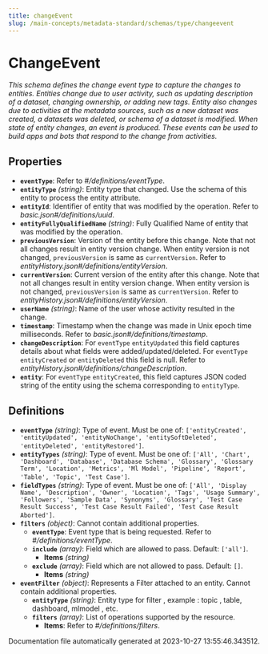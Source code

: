 ```yaml
---
title: changeEvent
slug: /main-concepts/metadata-standard/schemas/type/changeevent
---
```


# ChangeEvent

*This schema defines the change event type to capture the changes to entities. Entities change due to user activity, such as updating description of a dataset, changing ownership, or adding new tags. Entity also changes due to activities at the metadata sources, such as a new dataset was created, a datasets was deleted, or schema of a dataset is modified. When state of entity changes, an event is produced. These events can be used to build apps and bots that respond to the change from activities.*

## Properties

- **`eventType`**: Refer to *#/definitions/eventType*.
- **`entityType`** *(string)*: Entity type that changed. Use the schema of this entity to process the entity attribute.
- **`entityId`**: Identifier of entity that was modified by the operation. Refer to *basic.json#/definitions/uuid*.
- **`entityFullyQualifiedName`** *(string)*: Fully Qualified Name of entity that was modified by the operation.
- **`previousVersion`**: Version of the entity before this change. Note that not all changes result in entity version change. When entity version is not changed, `previousVersion` is same as `currentVersion`. Refer to *entityHistory.json#/definitions/entityVersion*.
- **`currentVersion`**: Current version of the entity after this change. Note that not all changes result in entity version change. When entity version is not changed, `previousVersion` is same as `currentVersion`. Refer to *entityHistory.json#/definitions/entityVersion*.
- **`userName`** *(string)*: Name of the user whose activity resulted in the change.
- **`timestamp`**: Timestamp when the change was made in Unix epoch time milliseconds. Refer to *basic.json#/definitions/timestamp*.
- **`changeDescription`**: For `eventType` `entityUpdated` this field captures details about what fields were added/updated/deleted. For `eventType` `entityCreated` or `entityDeleted` this field is null. Refer to *entityHistory.json#/definitions/changeDescription*.
- **`entity`**: For `eventType` `entityCreated`, this field captures JSON coded string of the entity using the schema corresponding to `entityType`.
## Definitions

- **`eventType`** *(string)*: Type of event. Must be one of: `['entityCreated', 'entityUpdated', 'entityNoChange', 'entitySoftDeleted', 'entityDeleted', 'entityRestored']`.
- **`entityTypes`** *(string)*: Type of event. Must be one of: `['All', 'Chart', 'Dashboard', 'Database', 'Database Schema', 'Glossary', 'Glossary Term', 'Location', 'Metrics', 'Ml Model', 'Pipeline', 'Report', 'Table', 'Topic', 'Test Case']`.
- **`fieldTypes`** *(string)*: Type of event. Must be one of: `['All', 'Display Name', 'Description', 'Owner', 'Location', 'Tags', 'Usage Summary', 'Followers', 'Sample Data', 'Synonyms', 'Glossary', 'Test Case Result Success', 'Test Case Result Failed', 'Test Case Result Aborted']`.
- **`filters`** *(object)*: Cannot contain additional properties.
  - **`eventType`**: Event type that is being requested. Refer to *#/definitions/eventType*.
  - **`include`** *(array)*: Field which are allowed to pass. Default: `['all']`.
    - **Items** *(string)*
  - **`exclude`** *(array)*: Field which are not allowed to pass. Default: `[]`.
    - **Items** *(string)*
- **`eventFilter`** *(object)*: Represents a Filter attached to an entity. Cannot contain additional properties.
  - **`entityType`** *(string)*: Entity type for filter , example : topic , table, dashboard, mlmodel , etc.
  - **`filters`** *(array)*: List of operations supported by the resource.
    - **Items**: Refer to *#/definitions/filters*.


Documentation file automatically generated at 2023-10-27 13:55:46.343512.
